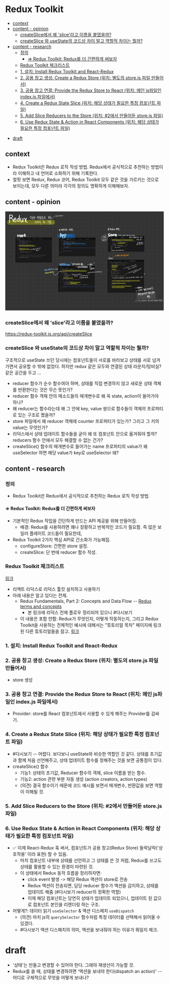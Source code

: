 # Redux Toolkit

<!-- toc -->

  * [context](#context)
  * [content - opinion](#content---opinion)
    + [createSlice에서 왜 'slice'라고 이름을 붙였을까?](#createslice%EC%97%90%EC%84%9C-%EC%99%9C-slice%EB%9D%BC%EA%B3%A0-%EC%9D%B4%EB%A6%84%EC%9D%84-%EB%B6%99%EC%98%80%EC%9D%84%EA%B9%8C)
    + [createSlice 와 useState의 코드상 차이 말고 역할적 차이는 뭘까?](#createslice-%EC%99%80-usestate%EC%9D%98-%EC%BD%94%EB%93%9C%EC%83%81-%EC%B0%A8%EC%9D%B4-%EB%A7%90%EA%B3%A0-%EC%97%AD%ED%95%A0%EC%A0%81-%EC%B0%A8%EC%9D%B4%EB%8A%94-%EB%AD%98%EA%B9%8C)
  * [content - research](#content---research)
    + [정의](#%EC%A0%95%EC%9D%98)
      - [=> Redux Toolkit: Redux를 더 간편하게 써보자](#-redux-toolkit-redux%EB%A5%BC-%EB%8D%94-%EA%B0%84%ED%8E%B8%ED%95%98%EA%B2%8C-%EC%8D%A8%EB%B3%B4%EC%9E%90)
    + [Redux Toolkit 체크리스트](#redux-toolkit-%EC%B2%B4%ED%81%AC%EB%A6%AC%EC%8A%A4%ED%8A%B8)
    + [1. 설치: Install Redux Toolkit and React-Redux](#1-%EC%84%A4%EC%B9%98-install-redux-toolkit-and-react-redux)
    + [2. 공용 창고 생성: Create a Redux Store (위치: 별도의 store.js 파일 만들어서)](#2-%EA%B3%B5%EC%9A%A9-%EC%B0%BD%EA%B3%A0-%EC%83%9D%EC%84%B1-create-a-redux-store-%EC%9C%84%EC%B9%98-%EB%B3%84%EB%8F%84%EC%9D%98-storejs-%ED%8C%8C%EC%9D%BC-%EB%A7%8C%EB%93%A4%EC%96%B4%EC%84%9C)
    + [3. 공용 창고 연결: Provide the Redux Store to React (위치: 메인 js파일인 index.js 파일에서)](#3-%EA%B3%B5%EC%9A%A9-%EC%B0%BD%EA%B3%A0-%EC%97%B0%EA%B2%B0-provide-the-redux-store-to-react-%EC%9C%84%EC%B9%98-%EB%A9%94%EC%9D%B8-js%ED%8C%8C%EC%9D%BC%EC%9D%B8-indexjs-%ED%8C%8C%EC%9D%BC%EC%97%90%EC%84%9C)
    + [4. Create a Redux State Slice (위치: 해당 상태가 필요한 특정 컴포넌트 파일)](#4-create-a-redux-state-slice-%EC%9C%84%EC%B9%98-%ED%95%B4%EB%8B%B9-%EC%83%81%ED%83%9C%EA%B0%80-%ED%95%84%EC%9A%94%ED%95%9C-%ED%8A%B9%EC%A0%95-%EC%BB%B4%ED%8F%AC%EB%84%8C%ED%8A%B8-%ED%8C%8C%EC%9D%BC)
    + [5. Add Slice Reducers to the Store (위치: #2에서 만들어둔 store.js 파일)](#5-add-slice-reducers-to-the-store-%EC%9C%84%EC%B9%98-%232%EC%97%90%EC%84%9C-%EB%A7%8C%EB%93%A4%EC%96%B4%EB%91%94-storejs-%ED%8C%8C%EC%9D%BC)
    + [6. Use Redux State & Action in React Components (위치: 해당 상태가 필요한 특정 컴포넌트 파일)](#6-use-redux-state--action-in-react-components-%EC%9C%84%EC%B9%98-%ED%95%B4%EB%8B%B9-%EC%83%81%ED%83%9C%EA%B0%80-%ED%95%84%EC%9A%94%ED%95%9C-%ED%8A%B9%EC%A0%95-%EC%BB%B4%ED%8F%AC%EB%84%8C%ED%8A%B8-%ED%8C%8C%EC%9D%BC)
- [draft](#draft)

<!-- tocstop -->

## context

- Redux Toolkit은 Redux 로직 작성 방법. Redux에서 공식적으로 추천하는 방법이라 이해하고 내 언어로 소화하기 위해 기록한다.
- 얼핏 보면 Redux, Redux 코어, Redux Toolkit 모두 같은 것을 가르키는 것으로 보이는데, 모두 다른 의미라 각각의 정의도 명확하게 이해해보자.

## content - opinion

![react-redux-realtionship](/assets/react-redux-files-overview.jpg)

### createSlice에서 왜 'slice'라고 이름을 붙였을까?

https://redux-toolkit.js.org/api/createSlice

### createSlice 와 useState의 코드상 차이 말고 역할적 차이는 뭘까?

구조적으로 useState 쓰던 당시에는 컴포넌트들이 서로를 바라보고 상태를 서로 넘겨가면서 공유할 수 밖에 없었다. 하지만 redux 같은 모두와 연결된 상태 라운지/탕비실? 같은 공간을 두고 ...

- reducer 함수가 순수 함수여야 하며, 상태를 직접 변경하지 않고 새로운 상태 객체를 반환한다는 것은 무슨 뜻인가?
- reducer 함수 객체 안의 메소드들의 매개변수로 왜 꼭 state, action이 들어가야 하나?
- 왜 reducer는 함수라는데 왜 그 안에 key, value 쌍으로 함수들이 객체의 프로퍼티로 있는 구조로 짰을까?
- store 파일에서 왜 reducer 객체에 counter 프로퍼티가 있는가? 그리고 그 키의 value는 무엇인가?
- 리덕스에서 상태 업데이트 함수들을 굳이 왜 또 컴포넌트 안으로 옮겨줘야 할까? reducers 함수 안에서 모두 해결할 수 없는 건가?
- createSlice() 함수의 매개변수로 들어가는 name 프로퍼티의 value가 왜 useSelector 하면 해당 value가 key로 useSelector 돼?

## content - research

### 정의

- Redux Toolkit은 Redux에서 공식적으로 추천하는 Redux 로직 작성 방법.

#### => Redux Toolkit: Redux를 더 간편하게 써보자

- 기본적인 Redux 작업을 간단하게 만드는 API 제공을 위해 만들어짐.
  - 배경: Redux를 사용하려면 꽤나 장황하고 반복적인 코드가 필요함. 즉 많은 보일러 플레이트 코드들이 필요한데,
- Redux Toolkit 2가지 핵심 API로 간소화가 가능해짐.
  - configureStore: 간편한 store 설정.
  - createSlice: 단 번에 reducer 함수 작성.

### Redux Toolkit 체크리스트

[링크](https://ko.redux.js.org/tutorials/quick-start/)

- 리액트 리덕스로 리덕스 툴킷 설치하고 사용하기
- 아래 내용은 알고 있다는 전제.
  - Redux Fundamentals, Part 2: Concepts and Data Flow -- [Redux terms and concepts](https://redux.js.org/tutorials/fundamentals/part-2-concepts-data-flow)
    - 본 링크에 리덕스 전체 플로우 정리되어 있으니 #다시보기
  - 이 내용은 포함 안함: Redux가 무엇인지, 어떻게 작동하는지, 그리고 Redux Toolkit을 사용하는 전체적인 예시에 대해서는 "튜토리얼 목차" 페이지에 링크된 다른 튜토리얼들을 참고. [링크](https://ko.redux.js.org/tutorials/index)

### 1. 설치: Install Redux Toolkit and React-Redux

### 2. 공용 창고 생성: Create a Redux Store (위치: 별도의 store.js 파일 만들어서)

- store 생성

### 3. 공용 창고 연결: Provide the Redux Store to React (위치: 메인 js파일인 index.js 파일에서)

- Provider: store를 React 컴포넌트에서 사용할 수 있게 해주는 Provider를 감싸기.

### 4. Create a Redux State Slice (위치: 해당 상태가 필요한 특정 컴포넌트 파일)

- #다시보기 -- 어렵다. 보다보니 useState와 비슷한 역할인 것 같다. 상태를 초기값과 함께 처음 선언해주고, 상태 업데이트 함수를 정해주는 것을 보면 공통점이 있다.
- createSlice() 함수
  - 기능1: 상태의 초기값, Reducer 함수의 객체, slice 이름을 받는 함수.
  - 기능2: action 관련 부분 자동 생성 (action creators, action types)
  - (의견) 결국 함수이기 때문에 코드 예시를 보면서 매개변수, 반환값을 보면 역할이 이해될 것.

### 5. Add Slice Reducers to the Store (위치: #2에서 만들어둔 store.js 파일)

### 6. Use Redux State & Action in React Components (위치: 해당 상태가 필요한 특정 컴포넌트 파일)

- ✅ 이제 React-Redux 훅 써서, 컴포넌트가 공용 창고(Redux Store) 들락날락('상호작용' 이라 표현) 할 수 있음.
  - 마치 컴포넌트 내부에 상태를 선언하고 그 상태를 쓴 것 처럼, Redux를 쓰고도 상태를 활용할 수 있는 환경이 마련된 것.
  - 이 상태에서 Redux 동작 흐름을 정리하자면:
    - click event 발생 -> 해당 Redux 액션이 store로 전송
    - Redux 액션이 전송되면, 담당 reducer 함수가 액션을 감지하고, 상태를 업데이트 해줌 (#다시보기 reducer의 정확한 역할)
    - 이제 해당 컴포넌트는 당연히 상태가 업데이트 되었으니, 업데이트 된 값으로 컴포넌트 본인을 리렌더링 하는 구조.
- 어떻게?: 데이터 읽기 `useSelector` & 액션 디스패치 `useDispatch`
  - (의견) 마치 js의 `querySelector` 함수처럼 특정 데이터를 선택해서 읽어올 수 있겠다.
  - #다시보기 액션 디스패치의 의미, 액션을 보내줘야 하는 이유가 뭐일지 체크.

# draft

- '상태'는 만들고 변경할 수 있어야 한다. 그래야 재생산이 가능할 것.
- Redux를 쓸 때, 상태를 변경하려면 '액션을 보내야 한다(dispatch an action)' -- 어디로 구체적으로 무엇을 어떻게 보내나?

